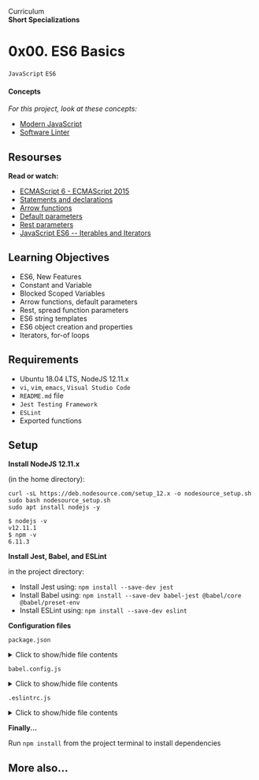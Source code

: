 Curriculum <br>
**Short Specializations** <br>

# 0x00. ES6 Basics

`JavaScript` `ES6`

#### Concepts

_For this project, look at these concepts:_

* [Modern JavaScript](https://intranet.alxswe.com/concepts/541)
* [Software Linter](https://intranet.alxswe.com/concepts/542)

## Resourses

**Read or watch:**

* [ECMAScript 6 - ECMAScript 2015]()
* [Statements and declarations]()
* [Arrow functions]()
* [Default parameters]()
* [Rest parameters]()
* [JavaScript ES6 -- Iterables and Iterators]()

## Learning Objectives

* ES6, New Features
* Constant and Variable
* Blocked Scoped Variables
* Arrow functions, default parameters
* Rest, spread function parameters
* ES6 string templates
* ES6 object creation and properties
* Iterators, for-of loops

## Requirements

* Ubuntu 18.04 LTS, NodeJS 12.11.x
* `vi`, `vim`, `emacs`, `Visual Studio Code`
* `README.md` file
* `Jest Testing Framework`
* `ESLint`
* Exported functions

## Setup

**Install NodeJS 12.11.x**

(in the home directory):

```
curl -sL https://deb.nodesource.com/setup_12.x -o nodesource_setup.sh
sudo bash nodesource_setup.sh
sudo apt install nodejs -y
```

```
$ nodejs -v
v12.11.1
$ npm -v
6.11.3
```

**Install Jest, Babel, and ESLint**

in the project directory:

* Install Jest using: `npm install --save-dev jest`
* Install Babel using: `npm install --save-dev babel-jest @babel/core @babel/preset-env`
* Install ESLint using: `npm install --save-dev eslint`

**Configuration files**

`package.json`

<details>
  <summary>Click to show/hide file contents</summary>
  
  ```json
  {
      "scripts": {
        "lint": "./node_modules/.bin/eslint",
        "check-lint": "lint [0-9]*.js",
        "dev": "npx babel-node",
        "test": "jest",
        "full-test": "./node_modules/.bin/eslint [0-9]*.js && jest"
      },
      "devDependencies": {
      "@babel/core": "^7.6.0",
      "@babel/node": "^7.8.0",
      "@babel/preset-env": "^7.6.0",
      "eslint": "^6.4.0",
      "eslint-config-airbnb-base": "^14.0.0",
      "eslint-plugin-import": "^2.18.2",
      "eslint-plugin-jest": "^22.17.0",
      "jest": "^24.9.0"
    }
  }
  ```
</details>

`babel.config.js`

<details>
  <summary>Click to show/hide file contents</summary>
  
  ```js
  module.exports = {
    presets: [
      [
        '@babel/preset-env',
        {
          targets: {
            node: 'current',
          },
        },
      ],
    ],
  };
  ```
</details>

`.eslintrc.js`

<details>
  <summary>Click to show/hide file contents</summary>
  
  ```js
  module.exports = {
    env: {
      browser: false,
      es6: true,
      jest: true,
    },
    extends: [
      'airbnb-base',
      'plugin:jest/all',
    ],
    globals: {
      Atomics: 'readonly',
      SharedArrayBuffer: 'readonly',
    },
    parserOptions: {
      ecmaVersion: 2018,
      sourceType: 'module',
    },
    plugins: ['jest'],
    rules: {
      'no-console': 'off',
      'no-shadow': 'off',
      'no-restricted-syntax': [
        'error',
        'LabeledStatement',
        'WithStatement',
      ],
    },
    overrides:[
      {
        files: ['*.js'],
        excludedFiles: 'babel.config.js',
      }
    ]
  };
  ```
</details>

**Finally...**

Run `npm install` from the project terminal to install dependencies

## More also...
